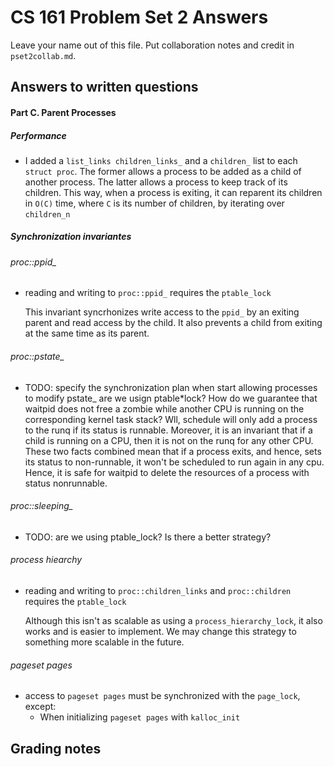 # CS 161 Problem Set 2 Answers

Leave your name out of this file. Put collaboration notes and credit in
`pset2collab.md`.

## Answers to written questions

#### Part C. Parent Processes

##### Performance

- I added a `list_links children_links_` and a `children_` list to each `struct proc`. The former allows a process to be added as a child of another process. The latter allows a process to keep track of its children. This way, when a process is exiting, it can reparent its children in `O(C)` time, where `C` is its number of children, by iterating over `children_n`

##### Synchronization invariantes

###### proc::ppid\_

- reading and writing to `proc::ppid_` requires the `ptable_lock`

  This invariant syncrhonizes write access to the `ppid_` by an exiting parent and read access by the child. It also prevents a child from exiting at the same time as its parent.

###### proc::pstate\_

- TODO: specify the synchronization plan when start allowing processes to modify pstate\_
  are we usign ptable\*lock?
  How do we guarantee that waitpid does not free a zombie while another CPU is running on the corresponding kernel task stack? Wll, schedule will only add a process to the runq if its status is runnable. Moreover, it is an invariant that if a child is running on a CPU, then it is not on the runq for any other CPU. These two facts combined mean that if a process exits, and hence, sets its status to non-runnable, it won't be scheduled to run again in any cpu. Hence, it is safe for waitpid to delete the resources of a process with status nonrunnable.

###### proc::sleeping\_

- TODO: are we using ptable_lock? Is there a better strategy?

###### process hiearchy

- reading and writing to `proc::children_links` and `proc::children` requires the `ptable_lock`

  Although this isn't as scalable as using a `process_hierarchy_lock`, it also works and is easier to implement. We may change this strategy to something more scalable in the future.

###### pageset pages

- access to `pageset pages` must be synchronized with the `page_lock`, except:
  - When initializing `pageset pages` with `kalloc_init`

## Grading notes
